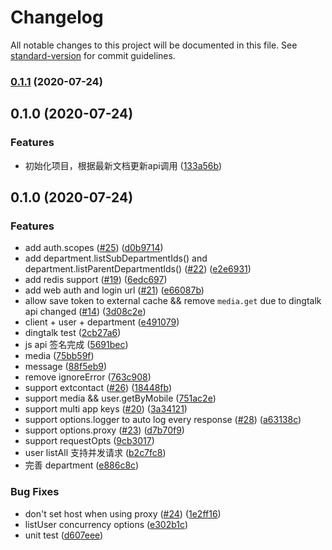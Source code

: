 # Changelog

All notable changes to this project will be documented in this file. See [standard-version](https://github.com/conventional-changelog/standard-version) for commit guidelines.

### [0.1.1](https://github.com/imbooo/dingtalk.js/compare/v0.1.0...v0.1.1) (2020-07-24)

## 0.1.0 (2020-07-24)


### Features

* 初始化项目，根据最新文档更新api调用 ([133a56b](https://github.com/imbooo/dingtalk.js/commit/133a56b66870cd76d4d03f0bf228c44ac471f4b1))

## 0.1.0 (2020-07-24)


### Features

* add auth.scopes ([#25](http://github.com//undefined/issues/25)) ([d0b9714](http://github.com///commit/d0b9714f6d9a763c3d553eeda71308c98d62e77f))
* add department.listSubDepartmentIds() and department.listParentDepartmentIds() ([#22](http://github.com//undefined/issues/22)) ([e2e6931](http://github.com///commit/e2e69319f0a6953ed0da916b616d8d8e1e1b8406))
* add redis support ([#19](http://github.com//undefined/issues/19)) ([6edc697](http://github.com///commit/6edc6978f75eed8c860078c6ec724d9a4e5b8e17))
* add web auth and login url ([#21](http://github.com//undefined/issues/21)) ([e66087b](http://github.com///commit/e66087b3c74b898e894ffe11583339a6fa03b65f))
* allow save token to external cache && remove `media.get` due to dingtalk api changed ([#14](http://github.com//undefined/issues/14)) ([3d08c2e](http://github.com///commit/3d08c2e99f971298f174e80e61522021d475e0a0))
* client + user + department ([e491079](http://github.com///commit/e491079ab4063ec02c49b062388ccde1413cd544))
* dingtalk test ([2cb27a6](http://github.com///commit/2cb27a633ea327185f5e1edd00c443b12b2a2fb2))
* js api 签名完成 ([5691bec](http://github.com///commit/5691bec651322b8ae74b98a694d75b6871f11154))
* media ([75bb59f](http://github.com///commit/75bb59f168726b5a6d0d2350c9e0fc4ce7ff33ae))
* message ([88f5eb9](http://github.com///commit/88f5eb9aac9818230351029394e251688b8377e0))
* remove ignoreError ([763c908](http://github.com///commit/763c908322e4198255395ae0738fdc8580ce9f6f))
* support extcontact ([#26](http://github.com//undefined/issues/26)) ([18448fb](http://github.com///commit/18448fb978ae0f81b281dcf503d39069c0e00991))
* support media && user.getByMobile ([751ac2e](http://github.com///commit/751ac2eb4b1732c495e3ac2ccdf6e86aca8a0356))
* support multi app keys ([#20](http://github.com//undefined/issues/20)) ([3a34121](http://github.com///commit/3a341218734037f0f68b06632325cb46b185ffff))
* support options.logger to auto log every response ([#28](http://github.com//undefined/issues/28)) ([a63138c](http://github.com///commit/a63138c47f145d3c99500256a5b0e38247e2d8ab))
* support options.proxy ([#23](http://github.com//undefined/issues/23)) ([d7b70f9](http://github.com///commit/d7b70f9d259007cc2bb739843c450e39b333acf4))
* support requestOpts ([9cb3017](http://github.com///commit/9cb30174152c794f08e9bd6472e27e208b6c5bab))
* user listAll 支持并发请求 ([b2c7fc8](http://github.com///commit/b2c7fc83643d67aaec25411d5dbc61977ffe59f8))
* 完善 department ([e886c8c](http://github.com///commit/e886c8cfd77d0e41827e3868e96fa69ef2aeeb77))


### Bug Fixes

* don't set host when using proxy ([#24](http://github.com//undefined/issues/24)) ([1e2ff16](http://github.com///commit/1e2ff16cd5624b1b839fca5914255a520386791f))
* listUser concurrency options ([e302b1c](http://github.com///commit/e302b1c272d776c7f9b56a20b25bfcb689bd3080))
* unit test ([d607eee](http://github.com///commit/d607eeea6f60fd021242ce6cde6f5d05c299c969))
